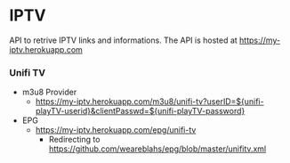 # IPTV
API to retrive IPTV links and informations.
The API is hosted at https://my-iptv.herokuapp.com

### Unifi TV
- m3u8 Provider
  - https://my-iptv.herokuapp.com/m3u8/unifi-tv?userID=${unifi-playTV-userid}&clientPasswd=${unifi-playTV-password}
- EPG
  - https://my-iptv.herokuapp.com/epg/unifi-tv
    - Redirecting to https://github.com/weareblahs/epg/blob/master/unifitv.xml
